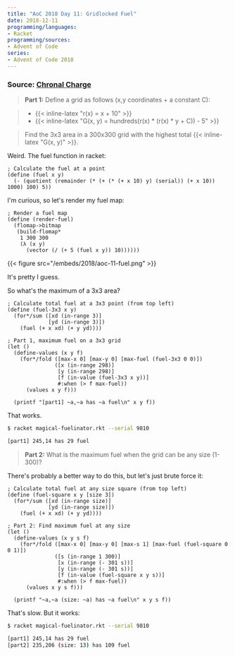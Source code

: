 ```yaml
---
title: "AoC 2018 Day 11: Gridlocked Fuel"
date: 2018-12-11
programming/languages:
- Racket
programming/sources:
- Advent of Code
series:
- Advent of Code 2018
---
```

### Source: [Chronal Charge](https://adventofcode.com/2018/day/11)

> **Part 1:** Define a grid as follows (x,y coordinates + a constant C):

> - {{< inline-latex "r(x) = x + 10" >}}
> - {{< inline-latex "G(x, y) = hundreds(r(x) * (r(x) * y + C)) - 5" >}}

> Find the 3x3 area in a 300x300 grid with the highest total {{< inline-latex "G(x, y)" >}}.

<!--more-->

Weird. The fuel function in racket:

```racket
; Calculate the fuel at a point
(define (fuel x y)
  (- (quotient (remainder (* (+ (* (+ x 10) y) (serial)) (+ x 10)) 1000) 100) 5))
```

I'm curious, so let's render my fuel map:

```racket
; Render a fuel map
(define (render-fuel)
  (flomap->bitmap
   (build-flomap*
    1 300 300
    (λ (x y)
      (vector (/ (+ 5 (fuel x y)) 10))))))
```

{{< figure src="/embeds/2018/aoc-11-fuel.png" >}}

It's pretty I guess.

So what's the maximum of a 3x3 area?

```racket
; Calculate total fuel at a 3x3 point (from top left)
(define (fuel-3x3 x y)
  (for*/sum ([xd (in-range 3)]
             [yd (in-range 3)])
    (fuel (+ x xd) (+ y yd))))

; Part 1, maximum fuel on a 3x3 grid
(let ()
  (define-values (x y f)
    (for*/fold ([max-x 0] [max-y 0] [max-fuel (fuel-3x3 0 0)])
               ([x (in-range 298)]
                [y (in-range 298)]
                [f (in-value (fuel-3x3 x y))]
                #:when (> f max-fuel))
      (values x y f)))

  (printf "[part1] ~a,~a has ~a fuel\n" x y f))
```

That works.

```bash
$ racket magical-fuelinator.rkt --serial 9810

[part1] 245,14 has 29 fuel
```

> **Part 2:** What is the maximum fuel when the grid can be any size (1-300)?

There's probably a better way to do this, but let's just brute force it:

```racket
; Calculate total fuel at any size square (from top left)
(define (fuel-square x y [size 3])
  (for*/sum ([xd (in-range size)]
             [yd (in-range size)])
    (fuel (+ x xd) (+ y yd))))

; Part 2: Find maximum fuel at any size
(let ()
  (define-values (x y s f)
    (for*/fold ([max-x 0] [max-y 0] [max-s 1] [max-fuel (fuel-square 0 0 1)])
               ([s (in-range 1 300)]
                [x (in-range (- 301 s))]
                [y (in-range (- 301 s))]
                [f (in-value (fuel-square x y s))]
                #:when (> f max-fuel))
      (values x y s f)))

  (printf "~a,~a (size: ~a) has ~a fuel\n" x y s f))
```

That's slow. But it works:

```bash
$ racket magical-fuelinator.rkt --serial 9810

[part1] 245,14 has 29 fuel
[part2] 235,206 (size: 13) has 109 fuel
```
